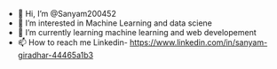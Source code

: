 - 👋 Hi, I’m @Sanyam200452
- 👀 I’m interested in Machine Learning and data sciene
- 🌱 I’m currently learning machine learning and web developement
- 📫 How to reach me Linkedin- https://www.linkedin.com/in/sanyam-giradhar-44465a1b3

<!---
Sanyam200452/Sanyam200452 is a ✨ special ✨ repository because its `README.md` (this file) appears on your GitHub profile.
You can click the Preview link to take a look at your changes.
--->
